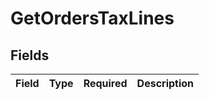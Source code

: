 # GetOrdersTaxLines


## Fields

| Field       | Type        | Required    | Description |
| ----------- | ----------- | ----------- | ----------- |